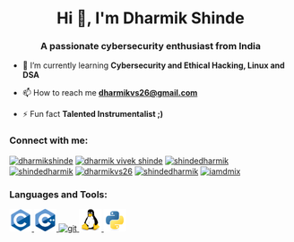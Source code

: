 <h1 align="center">Hi 👋, I'm Dharmik Shinde</h1>
<h3 align="center">A passionate cybersecurity enthusiast from India</h3>

- 🌱 I’m currently learning **Cybersecurity and Ethical Hacking, Linux and DSA**

- 📫 How to reach me **dharmikvs26@gmail.com**

- ⚡ Fun fact **Talented Instrumentalist ;)**

<h3 align="left">Connect with me:</h3>
<p align="left">
<a href="https://twitter.com/dharmikshinde" target="blank"><img align="center" src="https://raw.githubusercontent.com/rahuldkjain/github-profile-readme-generator/master/src/images/icons/Social/twitter.svg" alt="dharmikshinde" height="30" width="40" /></a>
<a href="www.linkedin.com/in/dharmik-vivek-shinde-891156282" target="blank"><img align="center" src="https://raw.githubusercontent.com/rahuldkjain/github-profile-readme-generator/master/src/images/icons/Social/linked-in-alt.svg" alt="dharmik vivek shinde" height="30" width="40" /></a>
<a href="https://instagram.com/shindedharmik" target="blank"><img align="center" src="https://raw.githubusercontent.com/rahuldkjain/github-profile-readme-generator/master/src/images/icons/Social/instagram.svg" alt="shindedharmik" height="30" width="40" /></a>
<a href="https://www.codechef.com/users/shindedharmik" target="blank"><img align="center" src="https://cdn.jsdelivr.net/npm/simple-icons@3.1.0/icons/codechef.svg" alt="shindedharmik" height="30" width="40" /></a>
<a href="https://www.hackerrank.com/dharmikvs26" target="blank"><img align="center" src="https://raw.githubusercontent.com/rahuldkjain/github-profile-readme-generator/master/src/images/icons/Social/hackerrank.svg" alt="dharmikvs26" height="30" width="40" /></a>
<a href="https://www.leetcode.com/shindedharmik" target="blank"><img align="center" src="https://raw.githubusercontent.com/rahuldkjain/github-profile-readme-generator/master/src/images/icons/Social/leet-code.svg" alt="shindedharmik" height="30" width="40" /></a>
<a href="https://discord.gg/iamdmix" target="blank"><img align="center" src="https://raw.githubusercontent.com/rahuldkjain/github-profile-readme-generator/master/src/images/icons/Social/discord.svg" alt="iamdmix" height="30" width="40" /></a>
</p>

<h3 align="left">Languages and Tools:</h3>
<p align="left"> <a href="https://www.cprogramming.com/" target="_blank" rel="noreferrer"> <img src="https://raw.githubusercontent.com/devicons/devicon/master/icons/c/c-original.svg" alt="c" width="40" height="40"/> </a> <a href="https://www.w3schools.com/cpp/" target="_blank" rel="noreferrer"> <img src="https://raw.githubusercontent.com/devicons/devicon/master/icons/cplusplus/cplusplus-original.svg" alt="cplusplus" width="40" height="40"/> </a> <a href="https://git-scm.com/" target="_blank" rel="noreferrer"> <img src="https://www.vectorlogo.zone/logos/git-scm/git-scm-icon.svg" alt="git" width="40" height="40"/> </a> <a href="https://www.linux.org/" target="_blank" rel="noreferrer"> <img src="https://raw.githubusercontent.com/devicons/devicon/master/icons/linux/linux-original.svg" alt="linux" width="40" height="40"/> </a> <a href="https://www.python.org" target="_blank" rel="noreferrer"> <img src="https://raw.githubusercontent.com/devicons/devicon/master/icons/python/python-original.svg" alt="python" width="40" height="40"/> </a> </p>
